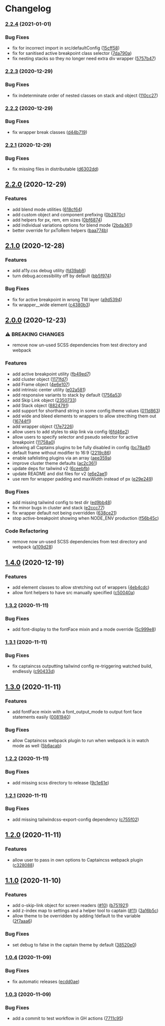 # Changelog

### [2.2.4](https://github.com/hex-digital/captaincss/compare/v2.2.3...v2.2.4) (2021-01-01)


### Bug Fixes

* fix for incorrect import in src/defaultConfig ([15cff58](https://github.com/hex-digital/captaincss/commit/15cff58f54866dafacefbeac955bc811045dfe41))
* fix for sanitised active breakpoint class selector ([7da790a](https://github.com/hex-digital/captaincss/commit/7da790a3a1b5536b42865d15dba47268b0eab468))
* fix nesting stacks so they no longer need extra div wrapper ([5757b47](https://github.com/hex-digital/captaincss/commit/5757b47215129ff10e5f8550b2a8d3df8013467b))

### [2.2.3](https://github.com/hex-digital/captaincss/compare/v2.2.2...v2.2.3) (2020-12-29)


### Bug Fixes

* fix indeterminate order of nested classes on stack and object ([110cc27](https://github.com/hex-digital/captaincss/commit/110cc27e6f62730d754bd1a772bb2c2caa812014))

### [2.2.2](https://github.com/hex-digital/captaincss/compare/v2.2.1...v2.2.2) (2020-12-29)


### Bug Fixes

* fix wrapper break classes ([d44b719](https://github.com/hex-digital/captaincss/commit/d44b719c4d766571ca5d1c3fcdcf6247e853b3bb))

### [2.2.1](https://github.com/hex-digital/captaincss/compare/v2.2.0...v2.2.1) (2020-12-29)


### Bug Fixes

* fix missing files in distributable ([d6302dd](https://github.com/hex-digital/captaincss/commit/d6302ddfdb08f344c89bd4a3206d34d070a0bec0))

## [2.2.0](https://github.com/hex-digital/captaincss/compare/v2.1.0...v2.2.0) (2020-12-29)


### Features

* add blend mode utilities ([618cf64](https://github.com/hex-digital/captaincss/commit/618cf64240de8f0f992cc635d47d646efc14325e))
* add custom object and component prefixing ([0b2870c](https://github.com/hex-digital/captaincss/commit/0b2870c8a462367c8f3372bbecb68c467c6eb480))
* add helpers for px, rem, em sizes ([0bf6874](https://github.com/hex-digital/captaincss/commit/0bf6874fa5b54b1063d6c4bdaccd6990dc9a0e93))
* add individual variations options for blend mode ([2bda361](https://github.com/hex-digital/captaincss/commit/2bda3619141d68698aaeee602f9caacb945e27b6))
* better override for pxToRem helpers ([baa774b](https://github.com/hex-digital/captaincss/commit/baa774b3519ce1d4c29f27b911a97d4a4adfd76c))

## [2.1.0](https://github.com/hex-digital/captaincss/compare/v2.0.0...v2.1.0) (2020-12-28)


### Features

* add a11y.css debug utility ([fd39ab8](https://github.com/hex-digital/captaincss/commit/fd39ab8ef2a20d7b36802a696bf6f663ffb9f929))
* turn debug.accessibility off by default ([bb5f974](https://github.com/hex-digital/captaincss/commit/bb5f974c065d08e8da78432f6507fb3c95a4f00a))


### Bug Fixes

* fix for active breakpoint in wrong TW layer ([a9d5394](https://github.com/hex-digital/captaincss/commit/a9d53946f246f6bf3e1381db402ef967bdfc6c2f))
* fix wrapper__wide element ([c4380b3](https://github.com/hex-digital/captaincss/commit/c4380b3e12cd25a1eca1eacb7451ec895ab072cb))

## [2.0.0](https://github.com/hex-digital/captaincss/compare/v1.4.0...v2.0.0) (2020-12-23)


### ⚠ BREAKING CHANGES

* remove now un-used SCSS dependencies from test directory and webpack

### Features

* add active breakpoint utility ([fb49ed7](https://github.com/hex-digital/captaincss/commit/fb49ed75dc2a8c8ba35a22e8444e45f2ab04e62a))
* add cluster object ([1171fd7](https://github.com/hex-digital/captaincss/commit/1171fd7626b01427d4024e0a1465c4f3d54ed61c))
* add Frame object ([4e6e107](https://github.com/hex-digital/captaincss/commit/4e6e1079f9411f9e6fd0f7d39e217d060e2c3b35))
* add intrinsic center utility ([e02a581](https://github.com/hex-digital/captaincss/commit/e02a5814072e5ead1466de0eec84f6614aac17e6))
* add responsive variants to stack by default ([1756a53](https://github.com/hex-digital/captaincss/commit/1756a53057075307f6741c2557af889a92ba0613))
* add Skip Link object ([2350733](https://github.com/hex-digital/captaincss/commit/2350733525511e81fd8089793a0cc2bcde290389))
* add Stack object ([8824791](https://github.com/hex-digital/captaincss/commit/88247918091095d38d389bb6ab51744dcf4b36f5))
* add support for shorthand string in some config.theme values ([011d863](https://github.com/hex-digital/captaincss/commit/011d863651a7d5f7d1ed3b62cc6c786bb539ad52))
* add wide and bleed elements to wrappers to allow strecthing them out ([16744f1](https://github.com/hex-digital/captaincss/commit/16744f1707e4db1e387706de9cfad1d25317e226))
* add wrapper object ([17e7226](https://github.com/hex-digital/captaincss/commit/17e7226d1f13d44e018c88d4fb9a2b56ab49b441))
* allow users to add styles to skip link via config ([6fd46e2](https://github.com/hex-digital/captaincss/commit/6fd46e23b7d35a0a066ce2eb8dd10f85825a2ab8))
* allow users to specify selector and pseudo selector for active breakpoint ([11758a0](https://github.com/hex-digital/captaincss/commit/11758a03648ee16f86c156a5c07eb7692a150ef4))
* allowing all Captains plugins to be fully disabled in config ([bc78a4f](https://github.com/hex-digital/captaincss/commit/bc78a4f5af390274025c1af669753b03ecfd1973))
* default frame without modifier to 16:9 ([2219c86](https://github.com/hex-digital/captaincss/commit/2219c861358bbbffb1a7edc2e9bd5083ac37ac0b))
* enable safelisting plugins via an array ([aee359a](https://github.com/hex-digital/captaincss/commit/aee359a9aa61494b8152462d8ee265a36dffb430))
* improve cluster theme defaults ([ac2c361](https://github.com/hex-digital/captaincss/commit/ac2c3611644c82eba02ac7f96da7faa270f545e9))
* update deps for tailwind v2 ([6ceebfb](https://github.com/hex-digital/captaincss/commit/6ceebfb03dba4dd56f495997c9b126bff07d2740))
* update README and dist files for v2 ([e6e2ae1](https://github.com/hex-digital/captaincss/commit/e6e2ae1261a70b79a8409a178b9445ddc0ec3eef))
* use rem for wrapper padding and maxWidth instead of px ([e29e249](https://github.com/hex-digital/captaincss/commit/e29e24963a21a8b63a13644bcde03bd989fe4ca5))


### Bug Fixes

* add missing tailwind config to test dir ([ed9bb48](https://github.com/hex-digital/captaincss/commit/ed9bb488dfaa31382e6aa72696e4791a09745be2))
* fix minor bugs in cluster and stack ([e2ccc77](https://github.com/hex-digital/captaincss/commit/e2ccc77eae42c80ae4225d6bbc855655ac21627c))
* fix wrapper default not being overridden ([638ce21](https://github.com/hex-digital/captaincss/commit/638ce217c33497dd59e5f85fa3441e9053eaf0aa))
* stop active-breakpoint showing when NODE_ENV production ([f56b45c](https://github.com/hex-digital/captaincss/commit/f56b45c52ad44367e730763eb28694270365b5bb))


### Code Refactoring

* remove now un-used SCSS dependencies from test directory and webpack ([a109d28](https://github.com/hex-digital/captaincss/commit/a109d28b6d887c94e0c62c3746680affe924cd1e))

## [1.4.0](https://github.com/hex-digital/captaincss/compare/v1.3.2...v1.4.0) (2020-12-19)


### Features

* add element classes to allow stretching out of wrappers ([4eb4cdc](https://github.com/hex-digital/captaincss/commit/4eb4cdceaf0b150da929c0d2d7cb98269d614be1))
* allow font helpers to have src manually specified ([c50040a](https://github.com/hex-digital/captaincss/commit/c50040a71552c548242f8b88a84465d2618df876))

### [1.3.2](https://github.com/hex-digital/captaincss/compare/v1.3.1...v1.3.2) (2020-11-11)


### Bug Fixes

* add font-display to the fontFace mixin and a mode override ([5c999e8](https://github.com/hex-digital/captaincss/commit/5c999e881dde9d673e580e69bf2bc21e1f53855b))

### [1.3.1](https://github.com/hex-digital/captaincss/compare/v1.3.0...v1.3.1) (2020-11-11)


### Bug Fixes

* fix captaincss outputting tailwind config re-triggering watched build, endlessly ([c90433d](https://github.com/hex-digital/captaincss/commit/c90433d4d0ecd97228cf926f91bc5a08ab0af266))

## [1.3.0](https://github.com/hex-digital/captaincss/compare/v1.2.2...v1.3.0) (2020-11-11)


### Features

* add fontFace mixin with a font_output_mode to output font face statements easily ([0081940](https://github.com/hex-digital/captaincss/commit/0081940a967d280b56cac873dd443468fd9594d7))


### Bug Fixes

* allow Captaincss webpack plugin to run when webpack is in watch mode as well ([5b6acab](https://github.com/hex-digital/captaincss/commit/5b6acabccd4501013e1a54a34dbf9778fdc5fbae))

### [1.2.2](https://github.com/hex-digital/captaincss/compare/v1.2.1...v1.2.2) (2020-11-11)


### Bug Fixes

* add missing scss directory to release ([9c1e61e](https://github.com/hex-digital/captaincss/commit/9c1e61e99f4397c9004a820cca7fdf7f85b04eae))

### [1.2.1](https://github.com/hex-digital/captaincss/compare/v1.2.0...v1.2.1) (2020-11-11)


### Bug Fixes

* add missing tailwindcss-export-config dependency ([c755f02](https://github.com/hex-digital/captaincss/commit/c755f0206b6922da81e4f98c177cccd287827502))

## [1.2.0](https://github.com/hex-digital/captaincss/compare/v1.1.0...v1.2.0) (2020-11-11)


### Features

* allow user to pass in own options to Captaincss webpack plugin ([c328088](https://github.com/hex-digital/captaincss/commit/c328088ea542f93dc1ef96f8466b434152cdb55e))

## [1.1.0](https://github.com/hex-digital/captaincss/compare/v1.0.4...v1.1.0) (2020-11-10)


### Features

* add o-skip-link object for screen readers ([#10](https://github.com/hex-digital/captaincss/issues/10)) ([b751921](https://github.com/hex-digital/captaincss/commit/b751921f852c640acbdd33fd1d51c4162ef89341))
* add z-index map to settings and a helper tool to captain ([#11](https://github.com/hex-digital/captaincss/issues/11)) ([3a16b5c](https://github.com/hex-digital/captaincss/commit/3a16b5c6d9ee3c35e20bfb167ee83ccf10cc92f9))
* allow theme to be overridden by adding !default to the variable ([2f7aaa6](https://github.com/hex-digital/captaincss/commit/2f7aaa62ce1deaddce74530e013dd9c55945fcac))


### Bug Fixes

* set debug to false in the captain theme by default ([38520e0](https://github.com/hex-digital/captaincss/commit/38520e0a3a6ee361c4a86448f8775a79a593097d))

### [1.0.4](https://github.com/hex-digital/captaincss/compare/v1.0.3...v1.0.4) (2020-11-09)


### Bug Fixes

* fix automatic releases ([ecdd0ae](https://github.com/hex-digital/captaincss/commit/ecdd0ae2233c3bc72086219befbbb4167888466d))

### [1.0.3](https://github.com/hex-digital/captaincss/compare/v1.0.2...v1.0.3) (2020-11-09)


### Bug Fixes

* add a commit to test workflow in GH actions ([7711c95](https://github.com/hex-digital/captaincss/commit/7711c95a313a8c8e176f42bff13d7e380a51a8b6))
